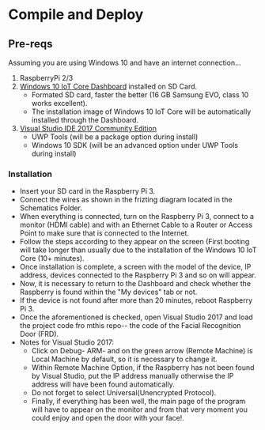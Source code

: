 # Compile and Deploy

## Pre-reqs 

Assuming you are using Windows 10 and have an internet connection...

1) RaspberryPi 2/3 
1) [Windows 10 IoT Core Dashboard](https://developer.microsoft.com/en-us/windows/iot/docs/iotdashboard "Dashboard") installed on SD Card.
    -  Formated SD card, faster the better (16 GB Samsung EVO, class 10 works excellent).
    -  The installation image of Windows 10 IoT Core will be automatically installed through the Dashboard.
1) [Visual Studio IDE 2017 Community Edition](https://www.visualstudio.com/ "Visual Studio 2017")
    - UWP Tools (will be a package option during install)
    - Windows 10 SDK (will be an advanced option under UWP Tools during install)

### Installation

+ Insert your SD card in the Raspberry Pi 3.
+ Connect the wires as shown in the frizting diagram located in the Schematics Folder.
+ When everything is connected, turn on the Raspberry Pi 3, connect to a monitor (HDMI cable) and with an Ethernet Cable to a Router or Access Point to make sure that is connected to the Internet.
+ Follow the steps according to they appear on the screen (First booting will take longer than usually due to the installation of the Windows 10 IoT Core (10+ minutes).
+ Once installation is complete, a screen with the model of the device, IP address, devices connected to the Raspberry Pi 3 and so on will appear.
+ Now, it is necessary to return to the Dashboard and check whether the Raspberry is found within the "My devices" tab or not.
+ If the device is not found after more than 20 minutes, reboot Raspberry Pi 3. 
+ Once the aforementioned is checked, open Visual Studio 2017 and load the project code fro mthis repo-- the code of the Facial Recognition Door (FRD). 
+ Notes for Visual Studio 2017:
    - Click on Debug- ARM- and on the green arrow (Remote Machine) is Local Machine by default, so it is necessary to change it.
    - Within Remote Machine Option, if the Raspberry has not been found by Visual Studio, put the IP address manually otherwise the IP address will have been found automatically. 
    - Do not forget to select Universal(Unencrypted Protocol).
    - Finally, if everything has been well, the main page of the program will have to appear on the monitor and from that very moment you could enjoy and open the door with your face!.
